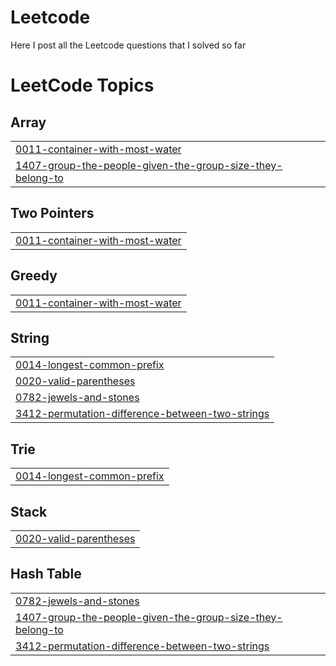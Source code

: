 # Leetcode
Here I post all the Leetcode questions that I solved so far

<!---LeetCode Topics Start-->
# LeetCode Topics
## Array
|  |
| ------- |
| [0011-container-with-most-water](https://github.com/AhmedBakry024/Leetcode/tree/master/0011-container-with-most-water) |
| [1407-group-the-people-given-the-group-size-they-belong-to](https://github.com/AhmedBakry024/Leetcode/tree/master/1407-group-the-people-given-the-group-size-they-belong-to) |
## Two Pointers
|  |
| ------- |
| [0011-container-with-most-water](https://github.com/AhmedBakry024/Leetcode/tree/master/0011-container-with-most-water) |
## Greedy
|  |
| ------- |
| [0011-container-with-most-water](https://github.com/AhmedBakry024/Leetcode/tree/master/0011-container-with-most-water) |
## String
|  |
| ------- |
| [0014-longest-common-prefix](https://github.com/AhmedBakry024/Leetcode/tree/master/0014-longest-common-prefix) |
| [0020-valid-parentheses](https://github.com/AhmedBakry024/Leetcode/tree/master/0020-valid-parentheses) |
| [0782-jewels-and-stones](https://github.com/AhmedBakry024/Leetcode/tree/master/0782-jewels-and-stones) |
| [3412-permutation-difference-between-two-strings](https://github.com/AhmedBakry024/Leetcode/tree/master/3412-permutation-difference-between-two-strings) |
## Trie
|  |
| ------- |
| [0014-longest-common-prefix](https://github.com/AhmedBakry024/Leetcode/tree/master/0014-longest-common-prefix) |
## Stack
|  |
| ------- |
| [0020-valid-parentheses](https://github.com/AhmedBakry024/Leetcode/tree/master/0020-valid-parentheses) |
## Hash Table
|  |
| ------- |
| [0782-jewels-and-stones](https://github.com/AhmedBakry024/Leetcode/tree/master/0782-jewels-and-stones) |
| [1407-group-the-people-given-the-group-size-they-belong-to](https://github.com/AhmedBakry024/Leetcode/tree/master/1407-group-the-people-given-the-group-size-they-belong-to) |
| [3412-permutation-difference-between-two-strings](https://github.com/AhmedBakry024/Leetcode/tree/master/3412-permutation-difference-between-two-strings) |
<!---LeetCode Topics End-->